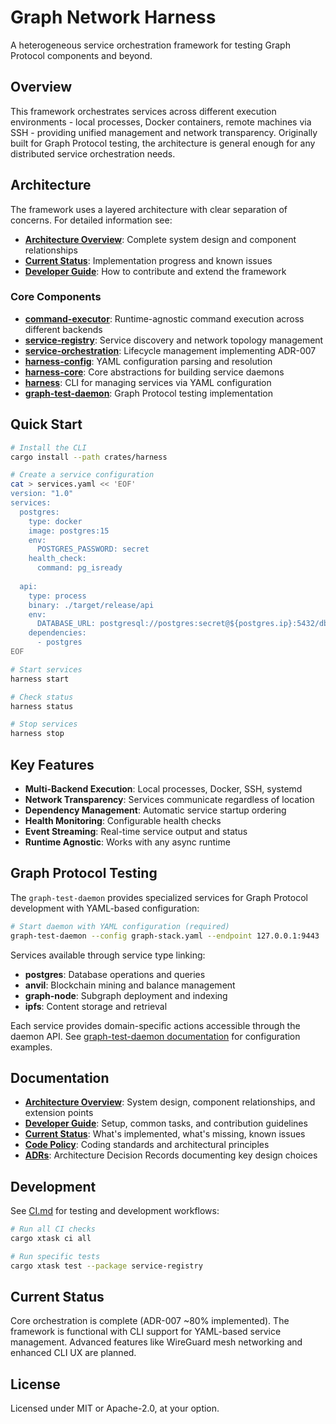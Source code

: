 # Graph Network Harness

A heterogeneous service orchestration framework for testing Graph Protocol components and beyond.

## Overview

This framework orchestrates services across different execution environments - local processes, Docker containers, remote machines via SSH - providing unified management and network transparency. Originally built for Graph Protocol testing, the architecture is general enough for any distributed service orchestration needs.

## Architecture

The framework uses a layered architecture with clear separation of concerns. For detailed information see:

- **[Architecture Overview](docs/ARCHITECTURE.md)**: Complete system design and component relationships
- **[Current Status](docs/CURRENT-STATUS.md)**: Implementation progress and known issues
- **[Developer Guide](docs/DEVELOPER-GUIDE.md)**: How to contribute and extend the framework

### Core Components

- **[command-executor](crates/command-executor)**: Runtime-agnostic command execution across different backends
- **[service-registry](crates/service-registry)**: Service discovery and network topology management
- **[service-orchestration](crates/service-orchestration)**: Lifecycle management implementing ADR-007
- **[harness-config](crates/harness-config)**: YAML configuration parsing and resolution
- **[harness-core](crates/harness-core)**: Core abstractions for building service daemons
- **[harness](crates/harness)**: CLI for managing services via YAML configuration
- **[graph-test-daemon](crates/graph-test-daemon)**: Graph Protocol testing implementation

## Quick Start

```bash
# Install the CLI
cargo install --path crates/harness

# Create a service configuration
cat > services.yaml << 'EOF'
version: "1.0"
services:
  postgres:
    type: docker
    image: postgres:15
    env:
      POSTGRES_PASSWORD: secret
    health_check:
      command: pg_isready
      
  api:
    type: process
    binary: ./target/release/api
    env:
      DATABASE_URL: postgresql://postgres:secret@${postgres.ip}:5432/db
    dependencies:
      - postgres
EOF

# Start services
harness start

# Check status
harness status

# Stop services
harness stop
```

## Key Features

- **Multi-Backend Execution**: Local processes, Docker, SSH, systemd
- **Network Transparency**: Services communicate regardless of location
- **Dependency Management**: Automatic service startup ordering
- **Health Monitoring**: Configurable health checks
- **Event Streaming**: Real-time service output and status
- **Runtime Agnostic**: Works with any async runtime

## Graph Protocol Testing

The `graph-test-daemon` provides specialized services for Graph Protocol development with YAML-based configuration:

```bash
# Start daemon with YAML configuration (required)
graph-test-daemon --config graph-stack.yaml --endpoint 127.0.0.1:9443
```

Services available through service type linking:
- **postgres**: Database operations and queries  
- **anvil**: Blockchain mining and balance management
- **graph-node**: Subgraph deployment and indexing
- **ipfs**: Content storage and retrieval

Each service provides domain-specific actions accessible through the daemon API. See [graph-test-daemon documentation](crates/graph-test-daemon/README.md) for configuration examples.

## Documentation

- **[Architecture Overview](docs/ARCHITECTURE.md)**: System design, component relationships, and extension points
- **[Developer Guide](docs/DEVELOPER-GUIDE.md)**: Setup, common tasks, and contribution guidelines
- **[Current Status](docs/CURRENT-STATUS.md)**: What's implemented, what's missing, known issues
- **[Code Policy](docs/CODE-POLICY.md)**: Coding standards and architectural principles
- **[ADRs](ADRs/)**: Architecture Decision Records documenting key design choices

## Development

See [CI.md](CI.md) for testing and development workflows:

```bash
# Run all CI checks
cargo xtask ci all

# Run specific tests
cargo xtask test --package service-registry
```

## Current Status

Core orchestration is complete (ADR-007 ~80% implemented). The framework is functional with CLI support for YAML-based service management. Advanced features like WireGuard mesh networking and enhanced CLI UX are planned.

## License

Licensed under MIT or Apache-2.0, at your option.